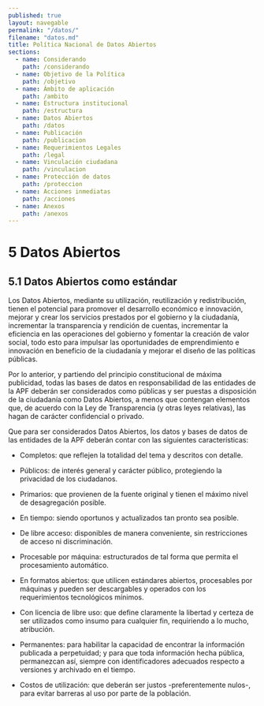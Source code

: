 ```yaml
---
published: true
layout: navegable
permalink: "/datos/"
filename: "datos.md"
title: Política Nacional de Datos Abiertos
sections:
  - name: Considerando
    path: /considerando
  - name: Objetivo de la Política
    path: /objetivo
  - name: Ámbito de aplicación
    path: /ambito
  - name: Estructura institucional
    path: /estructura
  - name: Datos Abiertos
    path: /datos
  - name: Publicación
    path: /publicacion
  - name: Requerimientos Legales
    path: /legal
  - name: Vinculación ciudadana
    path: /vinculacion
  - name: Protección de datos
    path: /proteccion
  - name: Acciones inmediatas
    path: /acciones
  - name: Anexos
    path: /anexos
---
```


# 5 Datos Abiertos

## 5.1  Datos Abiertos como estándar

Los Datos Abiertos, mediante su utilización, reutilización y redistribución, tienen el potencial para promover el desarrollo económico
e innovación, mejorar y crear los servicios prestados por el gobierno y la ciudadanía, incrementar la transparencia y rendición de
cuentas, incrementar la eficiencia en las operaciones del gobierno y fomentar la creación de valor social, todo esto para impulsar
las oportunidades de emprendimiento e innovación en beneficio de la ciudadanía y mejorar el diseño de las políticas públicas.

Por lo anterior, y partiendo del principio constitucional de máxima publicidad, todas las bases de datos en responsabilidad de las
entidades de la APF deberán ser considerados como públicas y ser puestas a disposición de la ciudadanía como Datos Abiertos, a menos
que contengan elementos que, de acuerdo con la Ley de Transparencia (y otras leyes relativas), las hagan de carácter confidencial
o privado.


Que para ser considerados Datos Abiertos, los datos y bases de datos de las entidades de la APF deberán contar con las siguientes
características:


 * Completos: que reflejen la totalidad del tema y descritos con detalle.
 
 * Públicos: de interés general y carácter público, protegiendo la privacidad de los ciudadanos.
 
 * Primarios: que provienen de la fuente original y tienen el máximo nivel de desagregación posible.
 
 * En tiempo: siendo oportunos y actualizados tan pronto sea posible.
 
 * De libre acceso: disponibles de manera conveniente, sin restricciones de acceso ni discriminación.
 
 * Procesable por máquina: estructurados de tal forma que permita el procesamiento automático.
 
 * En formatos abiertos: que utilicen estándares abiertos, procesables por máquinas y pueden ser descargables y operados con los
   requerimientos tecnológicos mínimos.
   
 * Con licencia de libre uso: que define claramente la libertad y certeza de ser utilizados como insumo para cualquier fin, requiriendo
   a lo mucho, atribución.
   
 * Permanentes: para habilitar la capacidad de encontrar la información publicada a perpetuidad; y para que toda información hecha
   pública, permanezcan así, siempre con identificadores adecuados respecto a versiones y archivado en el tiempo.
   
 * Costos de utilización: que deberán ser justos -preferentemente nulos-, para evitar barreras al uso por parte de la población.
 
 
 
